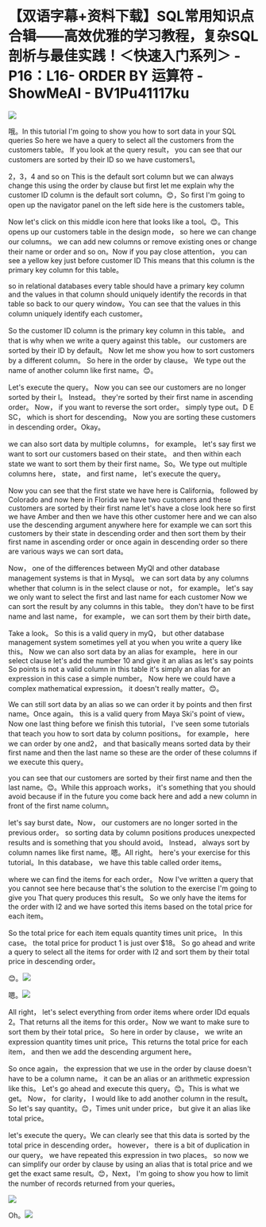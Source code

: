 # 【双语字幕+资料下载】SQL常用知识点合辑——高效优雅的学习教程，复杂SQL剖析与最佳实践！＜快速入门系列＞ - P16：L16- ORDER BY 运算符 - ShowMeAI - BV1Pu41117ku

![](img/23e7e024eacd8fc2fbd5216b1f322792_0.png)

哦。In this tutorial I'm going to show you how to sort data in your SQL queries So here we have a query to select all the customers from the customers table。 If you look at the query result， you can see that our customers are sorted by their ID so we have customers1。

2，3，4 and so on This is the default sort column but we can always change this using the order by clause but first let me explain why the customer ID column is the default sort column。😊，So first I'm going to open up the navigator panel on the left side here is the customers table。

 Now let's click on this middle icon here that looks like a tool。😊。This opens up our customers table in the design mode， so here we can change our columns。 we can add new columns or remove existing ones or change their name or order and so on。Now if you pay close attention， you can see a yellow key just before customer ID This means that this column is the primary key column for this table。

 so in relational databases every table should have a primary key column and the values in that column should uniquely identify the records in that table so back to our query window。You can see that the values in this column uniquely identify each customer。

 So the customer ID column is the primary key column in this table。 and that is why when we write a query against this table。 our customers are sorted by their ID by default。 Now let me show you how to sort customers by a different column。 So here in the order by clause。 We type out the name of another column like first name。😊。

Let's execute the query。 Now you can see our customers are no longer sorted by their I。 Instead。 they're sorted by their first name in ascending order。 Now， if you want to reverse the sort order。 simply type out。D E SC， which is short for descending。 Now you are sorting these customers in descending order。Okay。

 we can also sort data by multiple columns， for example。 let's say first we want to sort our customers based on their state。 and then within each state we want to sort them by their first name。So。We type out multiple columns here， state， and first name， let's execute the query。

Now you can see that the first state we have here is California。 followed by Colorado and now here in Florida we have two customers and these customers are sorted by their first name let's have a close look here so first we have Amber and then we have this other customer here and we can also use the descending argument anywhere here for example we can sort this customers by their state in descending order and then sort them by their first name in ascending order or once again in descending order so there are various ways we can sort data。

Now， one of the differences between MyQl and other database management systems is that in Mysql。 we can sort data by any columns whether that column is in the select clause or not， for example。 let's say we only want to select the first and last name for each customer Now we can sort the result by any columns in this table。 they don't have to be first name and last name， for example， we can sort them by their birth date。

Take a look。 So this is a valid query in myQ， but other database management system sometimes yell at you when you write a query like this。 Now we can also sort data by an alias for example。 here in our select clause let's add the number 10 and give it an alias as let's say points So points is not a valid column in this table it's simply an alias for an expression in this case a simple number。 Now here we could have a complex mathematical expression。 it doesn't really matter。😊。

We can still sort data by an alias so we can order it by points and then first name。Once again。 this is a valid query from Maya Ski's point of view。Now one last thing before we finish this tutorial， I've seen some tutorials that teach you how to sort data by column positions。 for example， here we can order by one and2， and that basically means sorted data by their first name and then the last name so these are the order of these columns if we execute this query。

 you can see that our customers are sorted by their first name and then the last name。😊。While this approach works， it's something that you should avoid because if in the future you come back here and add a new column in front of the first name column。

 let's say burst date。Now， our customers are no longer sorted in the previous order。 so sorting data by column positions produces unexpected results and is something that you should avoid。 Instead， always sort by column names like first name。嗯。All right。 here's your exercise for this tutorial。In this database， we have this table called order items。

 where we can find the items for each order。 Now I've written a query that you cannot see here because that's the solution to the exercise I'm going to give you That query produces this result。 So we only have the items for the order with I2 and we have sorted this items based on the total price for each item。

 So the total price for each item equals quantity times unit price。 In this case。 the total price for product 1 is just over $18。 So go ahead and write a query to select all the items for order with I2 and sort them by their total price in descending order。

😊。![](img/23e7e024eacd8fc2fbd5216b1f322792_2.png)

嗯。![](img/23e7e024eacd8fc2fbd5216b1f322792_4.png)

All right， let's select everything from order items where order IDd equals 2。That returns all the items for this order。Now we want to make sure to sort them by their total price。 So here in order by clause， we write an expression quantity times unit price。This returns the total price for each item， and then we add the descending argument here。

So once again， the expression that we use in the order by clause doesn't have to be a column name。 it can be an alias or an arithmetic expression like this。 Let's go ahead and execute this query。😊。This is what we get。 Now， for clarity， I would like to add another column in the result。 So let's say quantity。😊，Times unit under price， but give it an alias like total price。

 let's execute the query。We can clearly see that this data is sorted by the total price in descending order。 however， there is a bit of duplication in our query。 we have repeated this expression in two places。 so now we can simplify our order by clause by using an alias that is total price and we get the exact same result。😊，Next， I'm going to show you how to limit the number of records returned from your queries。



![](img/23e7e024eacd8fc2fbd5216b1f322792_6.png)

Oh。![](img/23e7e024eacd8fc2fbd5216b1f322792_8.png)